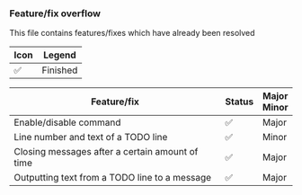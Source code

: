 ### Feature/fix overflow
This file contains features/fixes which have already been resolved

|Icon| Legend |
|----|-------------|
|✅ | Finished    |

|Feature/fix|Status|Major<br>Minor|
|-------|------|------|
|Enable/disable command|✅|Major|
|Line number and text of a TODO line|✅|Minor|
|Closing messages after a certain amount of time|✅|Major|
|Outputting text from a TODO line to a message|✅|Major|